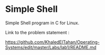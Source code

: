 # Simple Shell

Simple Shell program in C for Linux.

Link to the problem statement :

https://github.com/KhaledElTahan/Operating-Systems/edit/master/Labs/lab1/README.md
